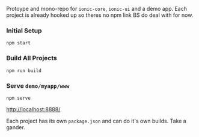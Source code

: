 Protoype and mono-repo for `ionic-core`, `ionic-ui` and a demo app. Each project is already hooked up so theres no npm link BS do deal with for now.


### Initial Setup

    npm start


### Build All Projects

    npm run build


### Serve `demo/myapp/www`

    npm serve

[http://localhost:8888/](http://localhost:8888/)


Each project has its own `package.json` and can do it's own builds. Take a gander.
